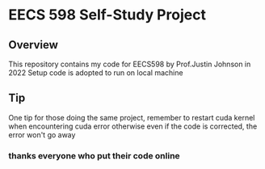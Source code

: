 # EECS 598 Self-Study Project

## Overview

This repository contains my code for  EECS598 by Prof.Justin Johnson in 2022
Setup code is adopted to run on local machine

## Tip
One tip for those doing the same project, remember to restart cuda kernel when encountering cuda error
otherwise even if the code is corrected, the error won't go away

### thanks everyone who put their code online
